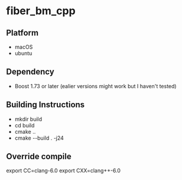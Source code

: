 # fiber_bm_cpp

## Platform
- macOS
- ubuntu

## Dependency
- Boost 1.73 or later (ealier versions might work but I haven't tested)

## Building Instructions
- mkdir build
- cd build
- cmake ..
- cmake --build . -j24

## Override compile
export CC=clang-6.0
export CXX=clang++-6.0
